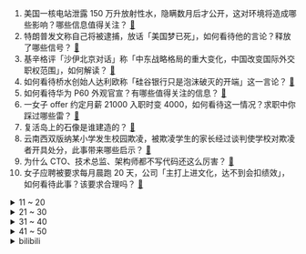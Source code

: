 1. 美国一核电站泄露 150 万升放射性水，隐瞒数月后才公开，这对环境将造成哪些影响？哪些信息值得关注？ [:link:](https://www.zhihu.com/question/590335682)
2. 特朗普发文称自己将被逮捕，放话「美国梦已死」，如何看待他的言论？释放了哪些信号？ [:link:](https://www.zhihu.com/question/590448703)
3. 基辛格评「沙伊北京对话」称「中东战略格局的重大变化，中国改变国际外交职权范围」，如何解读？ [:link:](https://www.zhihu.com/question/590387700)
4. 如何看待桥水创始人达利欧称「硅谷银行只是泡沫破灭的开端」这一言论？ [:link:](https://www.zhihu.com/question/589899893)
5. 如何看待华为 P60 外观官宣？有哪些值得关注的信息？ [:link:](https://www.zhihu.com/question/590433364)
6. 一女子 offer 约定月薪 21000 入职时变 4000，如何看待这一情况？求职中你踩过哪些雷？ [:link:](https://www.zhihu.com/question/589900042)
7. 复活岛上的石像是谁建造的？ [:link:](https://www.zhihu.com/question/442800059)
8. 云南西双版纳某小学发生校园欺凌，被欺凌学生的家长经过谈判使学校对欺凌者开具处分，此事带来哪些启示？ [:link:](https://www.zhihu.com/question/589968042)
9. 为什么 CTO、技术总监、架构师都不写代码还这么厉害？ [:link:](https://www.zhihu.com/question/566929095)
10. 女子应聘被要求每月晨跑 20 天，公司「主打上进文化，达不到会扣绩效」，如何看待此事？该要求合理吗？ [:link:](https://www.zhihu.com/question/590184271)
<details>
<summary>11 ~ 20</summary>

11. 苏州大学一男生发布恶意 P 图网帖，校方称「已于第一时间启动调查程序」 ​​​，目前情况如何？ [:link:](https://www.zhihu.com/question/590336853)
12. 被造黄谣女生决定不采取自诉，如何看待此事？还有哪些信息值得关注？ [:link:](https://www.zhihu.com/question/590419670)
13. 十万级家用轿车怎么选？油车还值得买吗？ [:link:](https://www.zhihu.com/question/590120925)
14. 四川成都 2 岁儿童疑因甲流危重致死，医院曾回应称诊疗合规，省卫健委已介入，还有哪些信息值得关注？ [:link:](https://www.zhihu.com/question/590382941)
15. 如何评价 DC 超级英雄电影《雷霆沙赞！众神之怒》？ [:link:](https://www.zhihu.com/question/589970088)
16. 有哪些常见却叫不上名的植物？ [:link:](https://www.zhihu.com/question/585362867)
17. 如何提升职场沟通能力？ [:link:](https://www.zhihu.com/question/30200507)
18. 你对高速公路塞车有何建议？ [:link:](https://www.zhihu.com/question/515498320)
19. 2023 LPL 春季赛 BLG 2:0 击败 TES 锁定季后赛席位，如何评价这场比赛？ [:link:](https://www.zhihu.com/question/590414280)
20. 从心理学上讲，爱到底是什么? [:link:](https://www.zhihu.com/question/590069315)
</details>
<details>
<summary>21 ~ 30</summary>

21. 如何看待俞敏洪称“比起做有钱的企业家，下辈子宁愿当没钱的流浪汉”? [:link:](https://www.zhihu.com/question/590333463)
22. 超多核超高频的 intel 13 代酷睿处理器，让你在实际使用时感受到了哪些性能提升？ [:link:](https://www.zhihu.com/question/590412074)
23. 为什么说拥有了一台 intel 13 代英特尔酷睿笔记本，能够带给你生活与工作「舒适感」？ [:link:](https://www.zhihu.com/question/590412818)
24. 真正懂车的人，最后都买了什么车？ [:link:](https://www.zhihu.com/question/574820170)
25. 日媒称「日本东京湾出现石油泄漏，事故原因不明」，有哪些信息值得关注？ [:link:](https://www.zhihu.com/question/590165230)
26. 游戏设计中有哪些“真实”反倒降低了游戏体验？ [:link:](https://www.zhihu.com/question/407030502)
27. 福岛第一核电站核污染水排海部分相关设备开始运行，有哪些信息值得关注？ [:link:](https://www.zhihu.com/question/590353789)
28. 《血源诅咒》「Bloodborne」究竟讲了怎样一个故事？ [:link:](https://www.zhihu.com/question/29627954)
29. 为什么很多老师、家长、学生或普通人，总强调知识讲解，要生动有兴趣？ [:link:](https://www.zhihu.com/question/590322337)
30. 有哪些昆虫是极为漂亮的？ [:link:](https://www.zhihu.com/question/335551167)
</details>
<details>
<summary>31 ~ 40</summary>

31. 你的硕士论文致谢部分，都有哪些想说的话？ [:link:](https://www.zhihu.com/question/318116873)
32. 瑞银集团正就部分或整体收购瑞信一事进行磋商，监管机构称合并两家银行是其「A计划」，如何看待这一举措？ [:link:](https://www.zhihu.com/question/590328350)
33. 新海诚发布「中韩工作餐对比」引热议，惊叹中方的食宿接待，如何看待这一差距？ [:link:](https://www.zhihu.com/question/590175332)
34. 欧美银行股遭巨量抛售，瑞信是否会引爆新的「雷曼时刻」？ [:link:](https://www.zhihu.com/question/589909006)
35. 为什么公文要用「仿宋_GB2312」字体？ [:link:](https://www.zhihu.com/question/25563003)
36. 工作三年，发现做的工作不是自己想要的，转行还来得及吗？ [:link:](https://www.zhihu.com/question/587697746)
37. 编程那么难，为什么不弄一个大众一学就会的计算机语言呢? [:link:](https://www.zhihu.com/question/500406718)
38. 父母的衰老会让你感到害怕吗？ [:link:](https://www.zhihu.com/question/590110335)
39. 2023 LPL 春季赛 WBG 2:0 击败 NIP，如何评价这场比赛？ [:link:](https://www.zhihu.com/question/590353629)
40. 经济学家预警 186 家银行恐「暴雷」，而拜登表示「危机已平息」，如何解析当前的美国金融市场？ [:link:](https://www.zhihu.com/question/590344306)
</details>
<details>
<summary>41 ~ 50</summary>

41. 《狂飙》中老默在出狱后，为什么没有改过自新做个好人？ [:link:](https://www.zhihu.com/question/581320112)
42. 如何避免汽车行业的中年危机? [:link:](https://www.zhihu.com/question/389799497)
43. 我打算购买一些厨房小家电，有什么值得推荐的吗？ [:link:](https://www.zhihu.com/question/584235870)
44. 如何看待 LPL 十大选手 knight 投票给 Rookie、Jackeylove、Uzi 和厂长？ [:link:](https://www.zhihu.com/question/590150061)
45. 北京高校硕博毕业生数量首次超过本科毕业生，七大行业招聘需求旺盛，哪些信息值得关注？ [:link:](https://www.zhihu.com/question/590359099)
46. 如何评价谭松韵、井柏然主演的都市情感剧《归路》？ [:link:](https://www.zhihu.com/question/534189151)
47. 日英意防长会晤，要撇开美国，联合打造第六代战斗机，为何「美国货」不香了？如何看待此次合作的前景？ [:link:](https://www.zhihu.com/question/590333200)
48. 韩剧《黑暗荣耀2》中有哪些高能片段？ [:link:](https://www.zhihu.com/question/577758522)
49. 欧洲央行行长发声「欧洲银行业具有韧性，可随时提供流动性支持」，透露出哪些信息？ [:link:](https://www.zhihu.com/question/590105033)
50. 《知否》：明知小公爷心有所属，邕王妃为什么还敢让县主嫁给他？ [:link:](https://www.zhihu.com/question/586123629)
</details><details>
<summary>bilibili</summary>

1. 我被禁言了2 [:link:](//www.bilibili.com/video/BV1n24y1u7WR)
2. 一群up主在城市玩共享位置捉迷藏！太可怕了！！【第二期】 [:link:](//www.bilibili.com/video/BV1KP411f7fc)
3. 你最后一次看少儿频道是什么时候？ [:link:](//www.bilibili.com/video/BV1984y1A7Dg)
4. 80万赞已到，我去天上吃饭了朋友们！ [:link:](//www.bilibili.com/video/BV1dx4y1A7P3)
5. 只  因  料  理  大  赛 [:link:](//www.bilibili.com/video/BV1T94y1F7qi)
6. MOREVFX「流浪地球2」视效花絮 [:link:](//www.bilibili.com/video/BV1hP411Z7Tc)
7. 「人群太吵了 我想一个人看这段风景 安静和孤独 踏实又自由」 [:link:](//www.bilibili.com/video/BV1S84y1c7ht)
8. 《明日方舟》危机合约新赛季「起源行动」宣传PV [:link:](//www.bilibili.com/video/BV15v4y1L7nB)
9. ⚡喵喵喵喵喵喵喵喵喵喵喵喵喵喵 [:link:](//www.bilibili.com/video/BV1wg4y1t7j6)
10. 【中字】《INTERNET YAMERO》 Aiobahn feat. KOTOKO 《主播女孩重度依赖/NEEDY GIRL OVERDOSE》第二弹MV [:link:](//www.bilibili.com/video/BV1jk4y187UA)
<details>
<summary>11 ~ 20</summary>

11. 队庆｜《我要打篮球》庆语其 刘恩泽 [:link:](//www.bilibili.com/video/BV1k84y1A7Gy)
12. 你管这叫修正带？ [:link:](//www.bilibili.com/video/BV158411F7eF)
13. 【渐构】万字科普GPT4为何会颠覆现有工作流；为何你要关注微软Copilot、文心一言等大模型 [:link:](//www.bilibili.com/video/BV1MY4y1R7EN)
14. 这个动画是属于老鼠的青春 [:link:](//www.bilibili.com/video/BV1Rx4y1N7TF)
15. 兑现承诺！快来跟画Jerry鼠吧 [:link:](//www.bilibili.com/video/BV1iv4y177U9)
16. 【医案寻踪】一年不吃早饭的人现在怎么样了？让我们揭开一场隐瞒我们70年的健康骗局！ [:link:](//www.bilibili.com/video/BV1Zs4y1H7NV)
17. 我把MC所有的方块都收集了！！！ [:link:](//www.bilibili.com/video/BV1Wx4y1P7Y8)
18. 不要跟妈妈诉苦，她帮不到 睡不着 [:link:](//www.bilibili.com/video/BV1iY411z7Nw)
19. 小傲小潮去重庆！好吃好喝如仙境！ [:link:](//www.bilibili.com/video/BV1UL411o7mP)
20. 《原神》角色演示-「米卡：绘羽的领行」 [:link:](//www.bilibili.com/video/BV1PM4y1k7jZ)
</details>
<details>
<summary>21 ~ 30</summary>

21. 真实版浣熊市：市民集体变异，医生挖出日本政府的阴谋 [:link:](//www.bilibili.com/video/BV1bb411Z7AY)
22. 刺杀总统的原因可以有多离谱？【硬核狠人49】 [:link:](//www.bilibili.com/video/BV1g24y1u7Yw)
23. 日常生活 [:link:](//www.bilibili.com/video/BV15b411Z7eG)
24. 我愿来世做春风，温柔且自由 [:link:](//www.bilibili.com/video/BV1hv4y1775L)
25. 李大钊的孙子被举报贪污，中纪委却“查”出来个好官，清官李宏塔 [:link:](//www.bilibili.com/video/BV1NT411k7NX)
26. 我们结婚啦啊啊啊啊！！！（开心到发疯） [:link:](//www.bilibili.com/video/BV1jb411Z7dU)
27. 新番时光机！十年前的观众都在看什么？「2013年1月篇」泛式 [:link:](//www.bilibili.com/video/BV1ws4y1p7k9)
28. 日本神级广告：零CG真人出演，50人分饰两角，2分钟一镜到底演绎12年父女情 [:link:](//www.bilibili.com/video/BV1TL411r7fF)
29. 费列罗：你这样复刻，我真的会谢 [:link:](//www.bilibili.com/video/BV1FM4y1k7Nk)
30. 喂！你给我摇起来啊！！！ [:link:](//www.bilibili.com/video/BV1dP411d7HT)
</details>
<details>
<summary>31 ~ 40</summary>

31. 《满江红》第一次在哔哩哔哩发作品啊。紧张！ [:link:](//www.bilibili.com/video/BV1F24y1u7kY)
32. 这句被疯传的英文，引发网友热议！你能看懂吗？ [:link:](//www.bilibili.com/video/BV1G94y1F7se)
33. 【vlog】第二次求婚，效果依然炸裂！ [:link:](//www.bilibili.com/video/BV1g84y1P7yp)
34. 十年后你的儿子问你，明日方舟讲述了一个怎样的故事 [:link:](//www.bilibili.com/video/BV1pT411k7uA)
35. 【崩坏3】终章纪念「Beautiful World」 [:link:](//www.bilibili.com/video/BV1XX4y1o7yN)
36. 割喉强奸、杀人碎尸、雨夜尾随……这部新剧也太敢拍了吧！国产犯罪剧《他是谁》 [:link:](//www.bilibili.com/video/BV1JT411k7Vp)
37. 【真 我的世界】三只小猪盖房子但狂飙版 [:link:](//www.bilibili.com/video/BV13L411C7Fj)
38. 《这是老板要求我做的年报》 [:link:](//www.bilibili.com/video/BV1BL411R7GT)
39. 深度|| 秦始皇的权力暗战，十年速灭六国的秦并天下总开关 [:link:](//www.bilibili.com/video/BV1gx4y1P7M9)
40. 愿所有的毛孩子都能被温柔以待 [:link:](//www.bilibili.com/video/BV14P411Z7dy)
</details>
<details>
<summary>41 ~ 50</summary>

41. 【烂活电竞43】列兵喻文波！ 听到命令请喊到！  越南战俘喻文波  出列！！！！！！！！！！！！！！ [:link:](//www.bilibili.com/video/BV1KY4y1X79d)
42. 寝室里那位主打人脉的大爹 [:link:](//www.bilibili.com/video/BV1L94y1F7Mb)
43. 生草眼镜2 【原神同人动画】 [:link:](//www.bilibili.com/video/BV1ag4y14733)
44. 【双语】特斯拉改装120寸轮毂，增加“逆天”功能 [:link:](//www.bilibili.com/video/BV1354y1T75H)
45. 把烟伪装成“玩具”卖给孩子？ 暗查黑暗工厂，我扒出了背后的团伙 [:link:](//www.bilibili.com/video/BV1bY411z77T)
46. 澡堂里还能开自助餐？169玩一天，南方小伙来了东北惊掉波棱盖【怎么这么值ep57-沈阳洗浴】 [:link:](//www.bilibili.com/video/BV1224y1x743)
47. “翻斗花园从不养闲人” [:link:](//www.bilibili.com/video/BV1jo4y1z7uE)
48. 天呐，我的天呐！ [:link:](//www.bilibili.com/video/BV1m24y1s7TN)
49. 大堂经理改善员工餐 [:link:](//www.bilibili.com/video/BV1Nb411Z7Nn)
50. 全员狠人！131位国人CG艺术家集体搞球！玩个球啊？！｜第二届瑞云渲染大赛 [:link:](//www.bilibili.com/video/BV1hv4y177kk)
</details>
<details>
<summary>51 ~ 60</summary>

51. 我，“95后”高中语文老师，被学生感动到爆哭… [:link:](//www.bilibili.com/video/BV1CM411W7Xy)
52. 无爱方可破情局 无情方可破全局 [:link:](//www.bilibili.com/video/BV1wM4y1k7j5)
53. 贱谍过家家（3） [:link:](//www.bilibili.com/video/BV1k54y1K7rQ)
54. 重庆|突然的光 [:link:](//www.bilibili.com/video/BV1qk4y1b7z6)
55. 千万不要带女朋友去迪士尼，要不然她会可爱死！ [:link:](//www.bilibili.com/video/BV1gL411C7vU)
56. 破伤风入侵：身边的隐蔽杀手，剧毒的肌肉痉挛毒素 [:link:](//www.bilibili.com/video/BV1so4y1z7qK)
57. 宝岛季·张杰《想见你想见你》无台标无水印纯净完整版 [:link:](//www.bilibili.com/video/BV1iv4y177cq)
58. 看到最后，你一定会说卧槽 [:link:](//www.bilibili.com/video/BV1BM4y1z7wB)
59. “摇出心中那个自由且快乐的自己” [:link:](//www.bilibili.com/video/BV1nM411H7XS)
60. 我决定了，带日本媳妇回趟娘家！预计花销五万，日本消费这么高？ [:link:](//www.bilibili.com/video/BV1E94y1F7cj)
</details>
<details>
<summary>61 ~ 70</summary>

61. 一面多吃 [:link:](//www.bilibili.com/video/BV1dx4y1A76r)
62. 老板，半把肉半把筋，变态辣谢谢。 [:link:](//www.bilibili.com/video/BV1Wo4y1z7kt)
63. 【罗翔×刘擎】人应该在人际交往中，戴上面具吗？ [:link:](//www.bilibili.com/video/BV1YY4y1Q7Uu)
64. 不读高中去职校学电竞出路怎么样？这个视频给你答案！ [:link:](//www.bilibili.com/video/BV1Tk4y1t7ii)
65. 艾伦，这就是你想要的自由吗 [:link:](//www.bilibili.com/video/BV1MM4y1k7f2)
66. 《无题》 [:link:](//www.bilibili.com/video/BV17c411E7MK)
67. ❤️ 这 么 可 爱 真 是 抱 歉 ❤️ [:link:](//www.bilibili.com/video/BV1yL411o7UK)
68. 一口气了解硅谷银行倒闭危机 [:link:](//www.bilibili.com/video/BV1Zs4y1H7rj)
69. 我愿称这个视频为《学英语最强外挂》 [:link:](//www.bilibili.com/video/BV1c54y1T7Pi)
70. 【30天彻底瘦身】每周6天不重复·彻底瘦四肢减肚腩·就这么做！ [:link:](//www.bilibili.com/video/BV1DM4y1r7UE)
</details>
<details>
<summary>71 ~ 80</summary>

71. 你随口交代的一句话，猫可以记好久… [:link:](//www.bilibili.com/video/BV1nL411o7EG)
72. 十七周年了，我有很多话想对你们说 [:link:](//www.bilibili.com/video/BV1vM411W7uS)
73. 两年了，我还是忘不了她。。。 [:link:](//www.bilibili.com/video/BV1e84y1c7GB)
74. 反舔部例行检查！ [:link:](//www.bilibili.com/video/BV1Ux4y1A7QD)
75. 过瘾！妍珍呐，你完蛋了！一口气看完9.2分复仇爽剧《黑暗荣耀》S2 [:link:](//www.bilibili.com/video/BV1DL411y7VY)
76. 【4K60FPS】张学友《遥远的她》教科书级别现场！我在梦里却始终只有她 [:link:](//www.bilibili.com/video/BV1324y1u7Mn)
77. 抓到一只委屈的柱柱猫！ [:link:](//www.bilibili.com/video/BV1Db411o7WU)
78. 品尝世界最酸酸物，胃酸系统今日奖励休息一天 [:link:](//www.bilibili.com/video/BV1g84y1w7Gn)
79. 这是大多数人常有的三大错觉？ [:link:](//www.bilibili.com/video/BV1zP411Z7Zh)
80. 探秘¥7000一晚，泰国树屋酒店餐厅！国外天价酒店吃什么？ [:link:](//www.bilibili.com/video/BV1UX4y1f7gL)
</details>
<details>
<summary>81 ~ 90</summary>

81. 教育的目的不是成为人上人，是让社会上没有人上人 [:link:](//www.bilibili.com/video/BV1eY4y1Q76g)
82. 镜师傅新皮肤，像阿轲偷了吕布的戟 [:link:](//www.bilibili.com/video/BV1b54y1T7ag)
83. 说一句话就可以免费吃饭，老板的爱心感动了我！ [:link:](//www.bilibili.com/video/BV1k24y1M742)
84. 骑上我心爱的小摩托，他永远不会堵车 [:link:](//www.bilibili.com/video/BV1AX4y1f7aJ)
85. 69岁，是李克勤 [:link:](//www.bilibili.com/video/BV1Rc41177d4)
86. 用10元一大坨卫生巾，25岁患癌，这个让千万人破防的女孩，暴露出400万女童的月经贫困！【100个农民故事】 [:link:](//www.bilibili.com/video/BV1284y1c7hw)
87. ”这又是什么剪辑风格？酷毙了！⚡️“ [:link:](//www.bilibili.com/video/BV1zv4y177G9)
88. 人类的霉运何时才能到头 [:link:](//www.bilibili.com/video/BV1Rc41177dK)
89. 【流浪地球2 | 视效花絮】跟随超长镜头，逐帧感受小破球的变化！ [:link:](//www.bilibili.com/video/BV1zP411d7tX)
90. 武警的烦恼，称呼好像就没对过哈哈哈…… [:link:](//www.bilibili.com/video/BV1yP411Z7NM)
</details>
<details>
<summary>91 ~ 100</summary>

91. 我情绪跌宕起伏的一天 [:link:](//www.bilibili.com/video/BV1Mg4y1t7z5)
92. melody，但是麦乐鸡【中文填词翻唱】 [:link:](//www.bilibili.com/video/BV1Tx4y1P7NZ)
93. 【手书】20w粉丝up主？小丑罢了🤣👉🤡 [:link:](//www.bilibili.com/video/BV1zX4y1f7Wz)
94. 【chatGPT4.0】首战弱智吧 [:link:](//www.bilibili.com/video/BV1e24y1u7My)
95. 这三个月我搞了票大的 [:link:](//www.bilibili.com/video/BV1k54y1K7Bj)
96. 【小弟学校篇】跳 远 的 战 争 [:link:](//www.bilibili.com/video/BV1PL411d742)
97. 这就是当年美国囚犯吃的东西？？ [:link:](//www.bilibili.com/video/BV1cT411k7D7)
98. 《 海 绵 宝 宝 》 [:link:](//www.bilibili.com/video/BV1oP411o7Q6)
99. 大肠拌饭太香了,路人为我的光盘行动鼓掌! [:link:](//www.bilibili.com/video/BV1524y1u7nq)
100. 帅小伙挑战3760卡路里的巨辣超大泡面 [:link:](//www.bilibili.com/video/BV1Hx4y1P7ei)
</details></details>